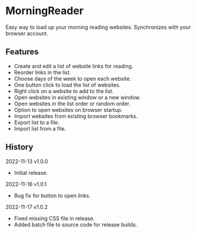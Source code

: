 # MorningReader

Easy way to load up your morning reading websites. Synchronizes with your browser account.

## Features

- Create and edit a list of website links for reading.
- Reorder links in the list.
- Choose days of the week to open each website.
- One button click to load the list of websites.
- Right click on a website to add to the list.
- Open websites in existing window or a new window.
- Open websites in the list order or random order.
- Option to open websites on browser startup.
- Import websites from existing browser bookmarks.
- Export list to a file.
- Import list from a file.

## History

2022-11-13 v1.0.0

- Initial release.

2022-11-16 v1.0.1

- Bug fix for button to open links.

2022-11-17 v1.0.2

- Fixed missing CSS file in release.
- Added batch file to source code for release builds.
